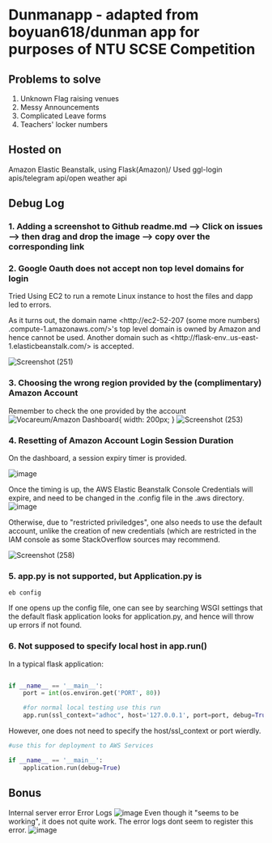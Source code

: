 # Dunmanapp - adapted from boyuan618/dunman app for purposes of NTU SCSE Competition

## Problems to solve
1. Unknown Flag raising venues
2. Messy Announcements
3. Complicated Leave forms
4. Teachers' locker numbers


## Hosted on
Amazon Elastic Beanstalk, using Flask(Amazon)/ Used ggl-login apis/telegram api/open weather api
## Debug Log

### 1. Adding a screenshot to Github readme.md --> Click on issues --> then drag and drop the image --> copy over the corresponding link

### 2. Google Oauth does not accept non top level domains for login
Tried Using EC2 to run a remote Linux instance to host the files and dapp led to errors.

As it turns out, the domain name <http://ec2-52-207 (some more numbers) .compute-1.amazonaws.com/>'s top level domain is owned by Amazon and hence cannot be used. Another domain such as <http://flask-env.<some stuff>.us-east-1.elasticbeanstalk.com/> is accepted.

![Screenshot (251)](https://user-images.githubusercontent.com/47784720/72682346-fbe2aa80-3b06-11ea-8ac7-81c7b134678f.png)

### 3. Choosing the wrong region provided by the (complimentary) Amazon Account 
Remember to check the one provided by the account
![Vocareum/Amazon Dashboard](https://user-images.githubusercontent.com/47784720/72682480-59c3c200-3b08-11ea-8618-65cb378d1c5a.png){ width: 200px; }
![Screenshot (253)](https://user-images.githubusercontent.com/47784720/72682452-2719c980-3b08-11ea-9deb-96371cdcd5b2.png)

### 4. Resetting of Amazon Account Login Session Duration
On the dashboard, a session expiry timer is provided. 

![image](https://user-images.githubusercontent.com/47784720/72682537-07cf6c00-3b09-11ea-8fc2-514d04099380.png)

Once the timing is up, the AWS Elastic Beanstalk Console Credentials will expire, and need to be changed in the .config file in the .aws directory.
![image](https://user-images.githubusercontent.com/47784720/72682548-31889300-3b09-11ea-9cba-95e353032f9c.png)

Otherwise, due to "restricted priviledges", one also needs to use the default account, unlike the creation of new credentials (which are restricted in the IAM console as some StackOverflow sources may recommend.

![Screenshot (258)](https://user-images.githubusercontent.com/47784720/72682529-c9d24800-3b08-11ea-8638-1c9040dd0989.png)

### 5. app.py is not supported, but Application.py is
```terminal
eb config
```

If one opens up the config file, one can see by searching WSGI settings that the default flask application looks for application.py, and hence will throw up errors if not found.


### 6. Not supposed to specify local host in app.run()
In a typical flask application:
```python

if __name__ == '__main__':
    port = int(os.environ.get('PORT', 80))

    #for normal local testing use this run
    app.run(ssl_context="adhoc", host='127.0.0.1', port=port, debug=True)

```
However, one does not need to specify the host/ssl_context or port wierdly.
```python
#use this for deployment to AWS Services

if __name__ == '__main__':
    application.run(debug=True)
```

## Bonus

Internal server error
Error Logs
![image](https://user-images.githubusercontent.com/47784720/72682726-3c442780-3b0b-11ea-9a16-43527f77e344.png)
Even though it "seems to be working", it does not quite work. The error logs dont seem to register this error.
![image](https://user-images.githubusercontent.com/47784720/72682740-7281a700-3b0b-11ea-9dcd-8b463f444adb.png)



